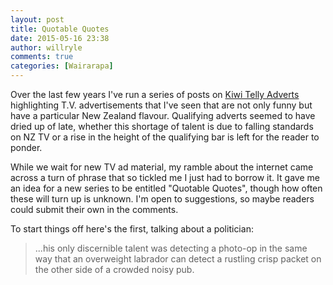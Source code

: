 ```yaml
---
layout: post
title: Quotable Quotes
date: 2015-05-16 23:38
author: willryle
comments: true
categories: [Wairarapa]
---
```

Over the last few years I've run a series of posts on <a href="https://willryle.wordpress.com/?s=kiwi+telly" target="_blank">Kiwi Telly Adverts</a> highlighting T.V. advertisements that I've seen that are not only funny but have a particular New Zealand flavour. Qualifying adverts seemed to have dried up of late, whether this shortage of talent is due to falling standards on NZ TV or a rise in the height of the qualifying bar is left for the reader to ponder.

While we wait for new TV ad material, my ramble about the internet came across a turn of phrase that so tickled me I just had to borrow it. It gave me an idea for a new series to be entitled "Quotable Quotes", though how often these will turn up is unknown. I'm open to suggestions, so maybe readers could submit their own in the comments.

To start things off here's the first, talking about a politician:
<blockquote>...his only discernible talent was detecting a photo-op in the same way that an overweight labrador can detect a rustling crisp packet on the other side of a crowded noisy pub.</blockquote>
